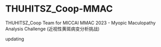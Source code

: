 # THUHITSZ_Coop-MMAC
THUHITSZ_Coop Team for MICCAI MMAC 2023 - Myopic Maculopathy Analysis Challenge (近视性黄斑病变分析挑战)

updating
